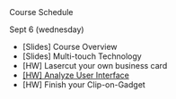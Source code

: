 
<section>Course Schedule</section>


Sept 6 (wednesday)</br> 
<ul>
<li>[Slides] Course Overview </li>
<li>[Slides] Multi-touch Technology </li>
<li>[HW] Lasercut your own business card</li>
<li><a href="CURRENT/ui-analyze-autoshade-sunglasses">[HW] Analyze User Interface</a></li>
<li>[HW] Finish your Clip-on-Gadget</li>
</ul>
